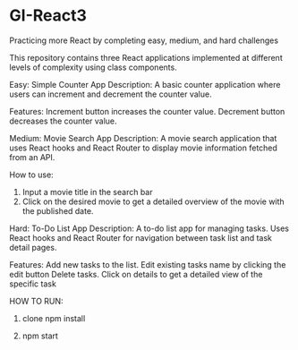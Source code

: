 # GI-React3

Practicing more React by completing easy, medium, and hard challenges

This repository contains three React applications implemented at different levels of complexity using class components.

Easy: Simple Counter App
Description: A basic counter application where users can increment and decrement the counter value.

Features:
Increment button increases the counter value.
Decrement button decreases the counter value.

Medium: Movie Search App
Description: A movie search application that uses React hooks and React Router to display movie information fetched from an API.

How to use:

1. Input a movie title in the search bar
2. Click on the desired movie to get a detailed overview of the movie with the published date.

Hard: To-Do List App
Description: A to-do list app for managing tasks. Uses React hooks and React Router for navigation between task list and task detail pages.

Features:
Add new tasks to the list.
Edit existing tasks name by clicking the edit button
Delete tasks.
Click on details to get a detailed view of the specific task

HOW TO RUN:

1. clone npm install

2) npm start
